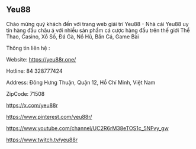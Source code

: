 ## Yeu88

Chào mừng quý khách đến với trang web giải trí Yeu88 - Nhà cái Yeu88 uy tín hàng đầu châu á với nhiều sản phẩm cá cược hàng đầu trên thế giới Thể Thao, Casino, Xổ Số, Đá Gà, Nổ Hũ, Bắn Cá, Game Bài

Thông tin liên hệ :

Website: https://yeu88r.one/

Hotline: 84 328777424

Address: Đông Hưng Thuận, Quận 12, Hồ Chí Minh, Việt Nam

ZipCode: 71508

https://x.com/yeu88r

https://www.pinterest.com/yeu88r/

https://www.youtube.com/channel/UC2R6rM38eTOS1c_5NFvy_gw

https://www.twitch.tv/yeu88r
